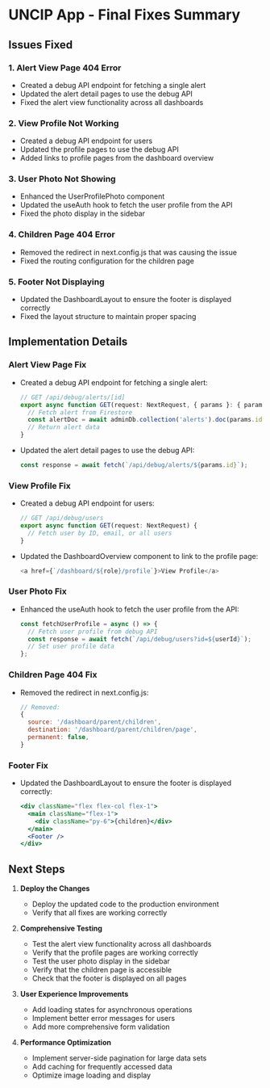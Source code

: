 # UNCIP App - Final Fixes Summary

## Issues Fixed

### 1. Alert View Page 404 Error
- Created a debug API endpoint for fetching a single alert
- Updated the alert detail pages to use the debug API
- Fixed the alert view functionality across all dashboards

### 2. View Profile Not Working
- Created a debug API endpoint for users
- Updated the profile pages to use the debug API
- Added links to profile pages from the dashboard overview

### 3. User Photo Not Showing
- Enhanced the UserProfilePhoto component
- Updated the useAuth hook to fetch the user profile from the API
- Fixed the photo display in the sidebar

### 4. Children Page 404 Error
- Removed the redirect in next.config.js that was causing the issue
- Fixed the routing configuration for the children page

### 5. Footer Not Displaying
- Updated the DashboardLayout to ensure the footer is displayed correctly
- Fixed the layout structure to maintain proper spacing

## Implementation Details

### Alert View Page Fix
- Created a debug API endpoint for fetching a single alert:
  ```typescript
  // GET /api/debug/alerts/[id]
  export async function GET(request: NextRequest, { params }: { params: { id: string } }) {
    // Fetch alert from Firestore
    const alertDoc = await adminDb.collection('alerts').doc(params.id).get();
    // Return alert data
  }
  ```
- Updated the alert detail pages to use the debug API:
  ```typescript
  const response = await fetch(`/api/debug/alerts/${params.id}`);
  ```

### View Profile Fix
- Created a debug API endpoint for users:
  ```typescript
  // GET /api/debug/users
  export async function GET(request: NextRequest) {
    // Fetch user by ID, email, or all users
  }
  ```
- Updated the DashboardOverview component to link to the profile page:
  ```typescript
  <a href={`/dashboard/${role}/profile`}>View Profile</a>
  ```

### User Photo Fix
- Enhanced the useAuth hook to fetch the user profile from the API:
  ```typescript
  const fetchUserProfile = async () => {
    // Fetch user profile from debug API
    const response = await fetch(`/api/debug/users?id=${userId}`);
    // Set user profile data
  };
  ```

### Children Page 404 Fix
- Removed the redirect in next.config.js:
  ```javascript
  // Removed:
  {
    source: '/dashboard/parent/children',
    destination: '/dashboard/parent/children/page',
    permanent: false,
  }
  ```

### Footer Fix
- Updated the DashboardLayout to ensure the footer is displayed correctly:
  ```jsx
  <div className="flex flex-col flex-1">
    <main className="flex-1">
      <div className="py-6">{children}</div>
    </main>
    <Footer />
  </div>
  ```

## Next Steps

1. **Deploy the Changes**
   - Deploy the updated code to the production environment
   - Verify that all fixes are working correctly

2. **Comprehensive Testing**
   - Test the alert view functionality across all dashboards
   - Verify that the profile pages are working correctly
   - Test the user photo display in the sidebar
   - Verify that the children page is accessible
   - Check that the footer is displayed on all pages

3. **User Experience Improvements**
   - Add loading states for asynchronous operations
   - Implement better error messages for users
   - Add more comprehensive form validation

4. **Performance Optimization**
   - Implement server-side pagination for large data sets
   - Add caching for frequently accessed data
   - Optimize image loading and display